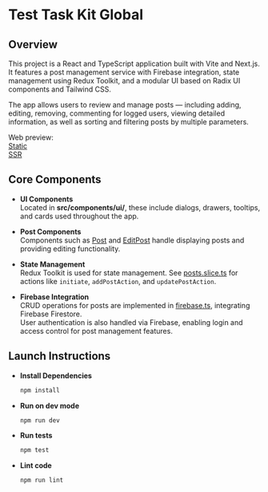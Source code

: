 # Test Task Kit Global

## Overview

This project is a React and TypeScript application built with Vite and Next.js. It features a post management service with Firebase integration, state management using Redux Toolkit, and a modular UI based on Radix UI components and Tailwind CSS.

The app allows users to review and manage posts — including adding, editing, removing, commenting for logged users, viewing detailed information, as well as sorting and filtering posts by multiple parameters.

Web preview:  
 [Static](http://www.sak74.pl/Kit_Global/)  
 [SSR](https://posts-task-mu.vercel.app/)

## Core Components

- **UI Components**  
  Located in **src/components/ui/**, these include dialogs, drawers, tooltips, and cards used throughout the app.

- **Post Components**  
  Components such as [Post](src/components/Post.tsx) and [EditPost](src/components/EditPost.tsx) handle displaying posts and providing editing functionality.

- **State Management**  
  Redux Toolkit is used for state management. See [posts.slice.ts](src/store/posts.slice.ts) for actions like `initiate`, `addPostAction`, and `updatePostAction`.

- **Firebase Integration**  
  CRUD operations for posts are implemented in [firebase.ts](src/firebase.ts), integrating Firebase Firestore.  
  User authentication is also handled via Firebase, enabling login and access control for post management features.

## Launch Instructions

- **Install Dependencies**

  ```sh
  npm install
  ```

- **Run on dev mode**

  ```sh
  npm run dev
  ```

- **Run tests**

  ```sh
  npm test
  ```

- **Lint code**

  ```sh
  npm run lint
  ```
